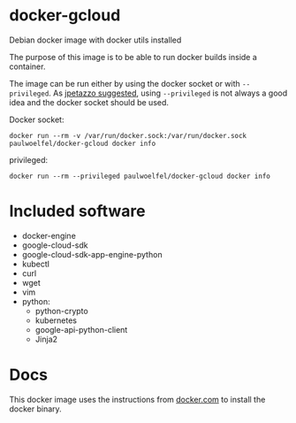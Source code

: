 # docker-gcloud
Debian docker image with docker utils installed

The purpose of this image is to be able to run docker builds inside a container. 

The image can be run either by using the docker socket or with `--privileged`. As [jpetazzo suggested](http://jpetazzo.github.io/2015/09/03/do-not-use-docker-in-docker-for-ci/), using `--privileged` is not always a good idea and the docker socket should be used.

Docker socket:
```
docker run --rm -v /var/run/docker.sock:/var/run/docker.sock paulwoelfel/docker-gcloud docker info
```

privileged:
```
docker run --rm --privileged paulwoelfel/docker-gcloud docker info
```

# Included software

  * docker-engine
  * google-cloud-sdk
  * google-cloud-sdk-app-engine-python
  * kubectl
  * curl
  * wget
  * vim
  * python:
  	* python-crypto
  	* kubernetes
  	* google-api-python-client
  	* Jinja2

# Docs

This docker image uses the instructions from [docker.com](https://docs.docker.com/engine/installation/linux/debian/) to install the docker binary. 

